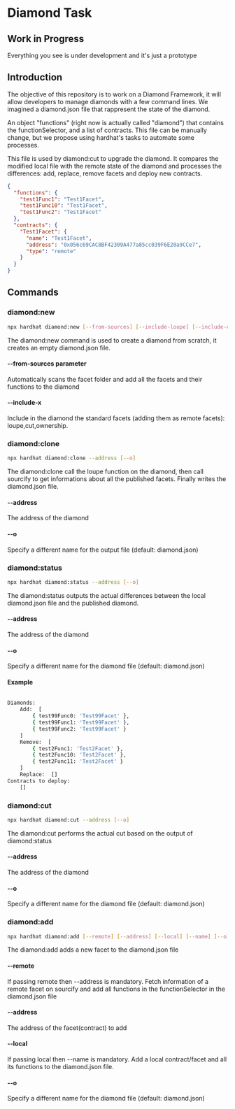 # Diamond Task

## Work in Progress
Everything you see is under development and it's just a prototype

## Introduction
The objective of this repository is to work on a Diamond Framework, it will allow developers to manage diamonds with a few command lines. We imagined a diamond.json file that rappresent the state of the diamond.

An object "functions" (right now is actually called "diamond") that contains the functionSelector, and a list of contracts.
This file can be manually change, but we propose using hardhat's tasks to automate some processes.

This file is used by diamond:cut to upgrade the diamond. It compares the modified local file with the remote state of the diamond and processes the differences: add, replace, remove facets and deploy new contracts.

```json
{
  "functions": {
    "test1Func1": "Test1Facet",
    "test1Func10": "Test1Facet",
    "test1Func2": "Test1Facet"
  },
  "contracts": {
    "Test1Facet": {
      "name": "Test1Facet",
      "address": "0x056c69CAC8BF42309A477a85cc039F6E20a9CCe7",
      "type": "remote"
    }
  }
}
```

## Commands


### diamond:new
```bash
npx hardhat diamond:new [--from-sources] [--include-loupe] [--include-cut] [--include-ownership]
```
The diamond:new command is used to create a diamond from scratch, it creates an empty diamond.json file.

#### --from-sources parameter
Automatically scans the facet folder and add all the facets and their functions to the diamond

#### --include-x
Include in the diamond the standard facets (adding them as remote facets): loupe,cut,ownership.

### diamond:clone
```bash
npx hardhat diamond:clone --address [--o]
```
The diamond:clone call the loupe function on the diamond, then call sourcify to get informations about all the published facets. Finally writes the diamond.json file.

#### --address
The address of the diamond

#### --o
Specify a different name for the output file (default: diamond.json)

### diamond:status
```bash
npx hardhat diamond:status --address [--o]
```
The diamond:status outputs the actual differences between the local diamond.json file and the published diamond.

#### --address
The address of the diamond

#### --o
Specify a different name for the diamond file (default: diamond.json)

#### Example
```bash

Diamonds:
    Add:  [
        { test99Func0: 'Test99Facet' },
        { test99Func1: 'Test99Facet' },
        { test99Func2: 'Test99Facet' }
    ]
    Remove:  [
        { test2Func1: 'Test2Facet' },
        { test2Func10: 'Test2Facet' },
        { test2Func11: 'Test2Facet' }
    ]
    Replace:  []
Contracts to deploy:
    []
```

### diamond:cut
```bash
npx hardhat diamond:cut --address [--o]
```
The diamond:cut performs the actual cut based on the output of diamond:status

#### --address
The address of the diamond

#### --o
Specify a different name for the diamond file (default: diamond.json)

### diamond:add
```bash
npx hardhat diamond:add [--remote] [--address] [--local] [--name] [--o]
```
The diamond:add adds a new facet to the diamond.json file

#### --remote
If passing remote then --address is mandatory. Fetch information of a remote facet on sourcify and add all functions in the functionSelector in the diamond.json file
#### --address
The address of the facet(contract) to add

#### --local
If passing local then --name is mandatory. Add a local contract/facet and all its functions to the diamond.json file.

#### --o
Specify a different name for the diamond file (default: diamond.json)

